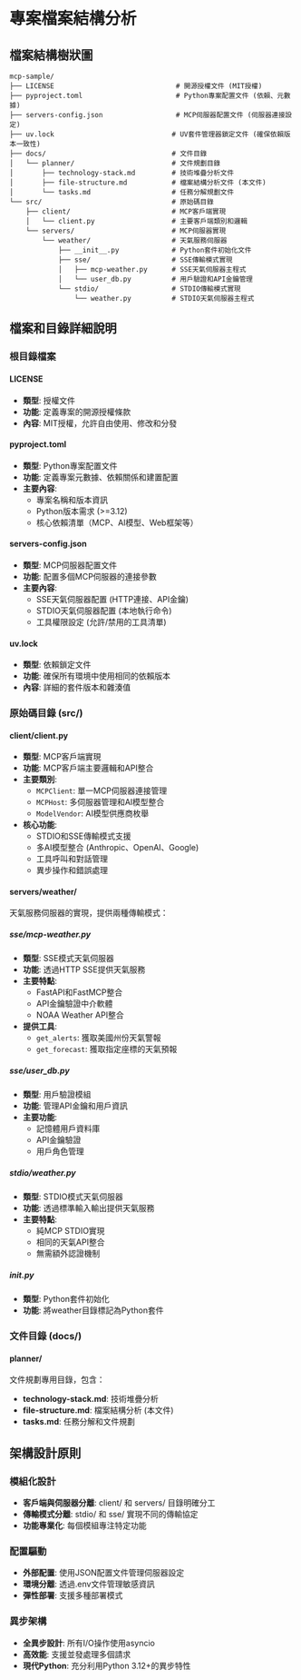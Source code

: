 # 專案檔案結構分析

## 檔案結構樹狀圖

```
mcp-sample/
├── LICENSE                              # 開源授權文件 (MIT授權)
├── pyproject.toml                       # Python專案配置文件 (依賴、元數據)
├── servers-config.json                  # MCP伺服器配置文件 (伺服器連接設定)
├── uv.lock                             # UV套件管理器鎖定文件 (確保依賴版本一致性)
├── docs/                               # 文件目錄
│   └── planner/                        # 文件規劃目錄
│       ├── technology-stack.md         # 技術堆疊分析文件
│       ├── file-structure.md           # 檔案結構分析文件 (本文件)
│       └── tasks.md                    # 任務分解規劃文件
└── src/                                # 原始碼目錄
    ├── client/                         # MCP客戶端實現
    │   └── client.py                   # 主要客戶端類別和邏輯
    └── servers/                        # MCP伺服器實現
        └── weather/                    # 天氣服務伺服器
            ├── __init__.py             # Python套件初始化文件
            ├── sse/                    # SSE傳輸模式實現
            │   ├── mcp-weather.py      # SSE天氣伺服器主程式
            │   └── user_db.py          # 用戶驗證和API金鑰管理
            └── stdio/                  # STDIO傳輸模式實現
                └── weather.py          # STDIO天氣伺服器主程式
```

## 檔案和目錄詳細說明

### 根目錄檔案

#### LICENSE
- **類型**: 授權文件
- **功能**: 定義專案的開源授權條款
- **內容**: MIT授權，允許自由使用、修改和分發

#### pyproject.toml
- **類型**: Python專案配置文件
- **功能**: 定義專案元數據、依賴關係和建置配置
- **主要內容**:
  - 專案名稱和版本資訊
  - Python版本需求 (>=3.12)
  - 核心依賴清單（MCP、AI模型、Web框架等）

#### servers-config.json
- **類型**: MCP伺服器配置文件
- **功能**: 配置多個MCP伺服器的連接參數
- **主要內容**:
  - SSE天氣伺服器配置 (HTTP連接、API金鑰)
  - STDIO天氣伺服器配置 (本地執行命令)
  - 工具權限設定 (允許/禁用的工具清單)

#### uv.lock
- **類型**: 依賴鎖定文件
- **功能**: 確保所有環境中使用相同的依賴版本
- **內容**: 詳細的套件版本和雜湊值

### 原始碼目錄 (src/)

#### client/client.py
- **類型**: MCP客戶端實現
- **功能**: MCP客戶端主要邏輯和API整合
- **主要類別**:
  - `MCPClient`: 單一MCP伺服器連接管理
  - `MCPHost`: 多伺服器管理和AI模型整合
  - `ModelVendor`: AI模型供應商枚舉
- **核心功能**:
  - STDIO和SSE傳輸模式支援
  - 多AI模型整合 (Anthropic、OpenAI、Google)
  - 工具呼叫和對話管理
  - 異步操作和錯誤處理

#### servers/weather/
天氣服務伺服器的實現，提供兩種傳輸模式：

##### sse/mcp-weather.py
- **類型**: SSE模式天氣伺服器
- **功能**: 透過HTTP SSE提供天氣服務
- **主要特點**:
  - FastAPI和FastMCP整合
  - API金鑰驗證中介軟體
  - NOAA Weather API整合
- **提供工具**:
  - `get_alerts`: 獲取美國州份天氣警報
  - `get_forecast`: 獲取指定座標的天氣預報

##### sse/user_db.py
- **類型**: 用戶驗證模組
- **功能**: 管理API金鑰和用戶資訊
- **主要功能**:
  - 記憶體用戶資料庫
  - API金鑰驗證
  - 用戶角色管理

##### stdio/weather.py
- **類型**: STDIO模式天氣伺服器
- **功能**: 透過標準輸入輸出提供天氣服務
- **主要特點**:
  - 純MCP STDIO實現
  - 相同的天氣API整合
  - 無需額外認證機制

##### __init__.py
- **類型**: Python套件初始化
- **功能**: 將weather目錄標記為Python套件

### 文件目錄 (docs/)

#### planner/
文件規劃專用目錄，包含：
- **technology-stack.md**: 技術堆疊分析
- **file-structure.md**: 檔案結構分析 (本文件)
- **tasks.md**: 任務分解和文件規劃

## 架構設計原則

### 模組化設計
- **客戶端與伺服器分離**: client/ 和 servers/ 目錄明確分工
- **傳輸模式分離**: stdio/ 和 sse/ 實現不同的傳輸協定
- **功能專業化**: 每個模組專注特定功能

### 配置驅動
- **外部配置**: 使用JSON配置文件管理伺服器設定
- **環境分離**: 透過.env文件管理敏感資訊
- **彈性部署**: 支援多種部署模式

### 異步架構
- **全異步設計**: 所有I/O操作使用asyncio
- **高效能**: 支援並發處理多個請求
- **現代Python**: 充分利用Python 3.12+的異步特性